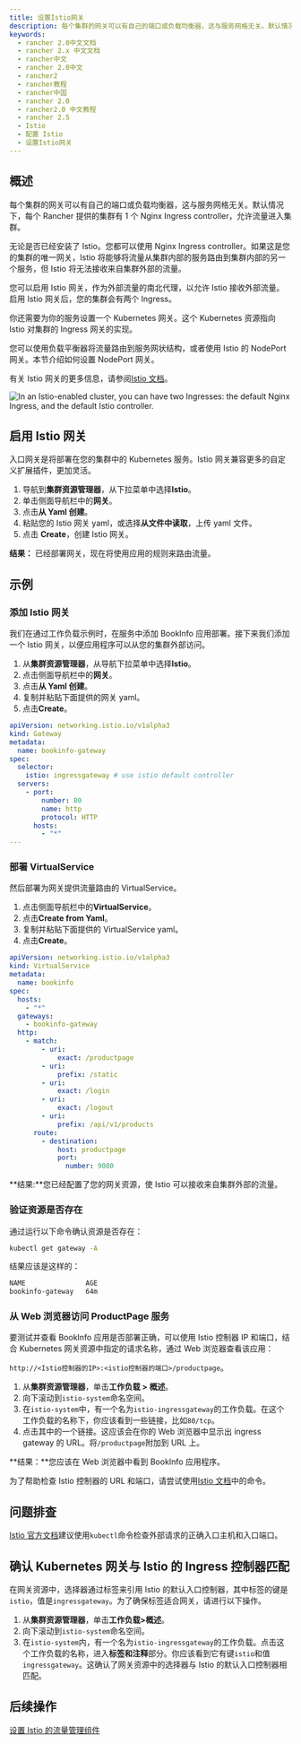 ```yaml
---
title: 设置Istio网关
description: 每个集群的网关可以有自己的端口或负载均衡器，这与服务网格无关。默认情况下，每个 Rancher 提供的集群有 1 个 NGINX 入口控制器，允许流量进入集群。无论是否已经安装了 Istio。您都可以使用 Nginx Ingress controller。如果这是您的集群的唯一网关，Istio 将能够将流量从服务路由到服务，但 Istio 将无法接收来自集群外部的流量。
keywords:
  - rancher 2.0中文文档
  - rancher 2.x 中文文档
  - rancher中文
  - rancher 2.0中文
  - rancher2
  - rancher教程
  - rancher中国
  - rancher 2.0
  - rancher2.0 中文教程
  - rancher 2.5
  - Istio
  - 配置 Istio
  - 设置Istio网关
---
```


## 概述

每个集群的网关可以有自己的端口或负载均衡器，这与服务网格无关。默认情况下，每个 Rancher 提供的集群有 1 个 Nginx Ingress controller，允许流量进入集群。

无论是否已经安装了 Istio。您都可以使用 Nginx Ingress controller。如果这是您的集群的唯一网关，Istio 将能够将流量从集群内部的服务路由到集群内部的另一个服务，但 Istio 将无法接收来自集群外部的流量。

您可以启用 Istio 网关，作为外部流量的南北代理，以允许 Istio 接收外部流量。启用 Istio 网关后，您的集群会有两个 Ingress。

你还需要为你的服务设置一个 Kubernetes 网关。这个 Kubernetes 资源指向 Istio 对集群的 Ingress 网关的实现。

您可以使用负载平衡器将流量路由到服务网状结构，或者使用 Istio 的 NodePort 网关。本节介绍如何设置 NodePort 网关。

有关 Istio 网关的更多信息，请参阅[Istio 文档](https://istio.io/docs/reference/config/networking/v1alpha3/gateway/)。

![In an Istio-enabled cluster, you can have two Ingresses: the default Nginx Ingress, and the default Istio controller.](/img/rancher/istio-ingress.svg)

## 启用 Istio 网关

入口网关是将部署在您的集群中的 Kubernetes 服务。Istio 网关兼容更多的自定义扩展插件，更加灵活。

1. 导航到**集群资源管理器**，从下拉菜单中选择**Istio**。
1. 单击侧面导航栏中的**网关**。
1. 点击**从 Yaml 创建**。
1. 粘贴您的 Istio 网关 yaml，或选择**从文件中读取**，上传 yaml 文件。
1. 点击 **Create**，创建 Istio 网关。

**结果：** 已经部署网关，现在将使用应用的规则来路由流量。

## 示例

### 添加 Istio 网关

我们在通过工作负载示例时，在服务中添加 BookInfo 应用部署。接下来我们添加一个 Istio 网关，以便应用程序可以从您的集群外部访问。

1. 从**集群资源管理器**，从导航下拉菜单中选择**Istio**。
1. 点击侧面导航栏中的**网关**。
1. 点击**从 Yaml 创建**。
1. 复制并粘贴下面提供的网关 yaml。
1. 点击**Create**。

```yaml
apiVersion: networking.istio.io/v1alpha3
kind: Gateway
metadata:
  name: bookinfo-gateway
spec:
  selector:
    istio: ingressgateway # use istio default controller
  servers:
    - port:
        number: 80
        name: http
        protocol: HTTP
      hosts:
        - "*"
---

```

### 部署 VirtualService

然后部署为网关提供流量路由的 VirtualService。

1. 点击侧面导航栏中的**VirtualService**。
1. 点击**Create from Yaml**。
1. 复制并粘贴下面提供的 VirtualService yaml。
1. 点击**Create**。

```yaml
apiVersion: networking.istio.io/v1alpha3
kind: VirtualService
metadata:
  name: bookinfo
spec:
  hosts:
    - "*"
  gateways:
    - bookinfo-gateway
  http:
    - match:
        - uri:
            exact: /productpage
        - uri:
            prefix: /static
        - uri:
            exact: /login
        - uri:
            exact: /logout
        - uri:
            prefix: /api/v1/products
      route:
        - destination:
            host: productpage
            port:
              number: 9080
```

**结果:**您已经配置了您的网关资源，使 Istio 可以接收来自集群外部的流量。

### 验证资源是否存在

通过运行以下命令确认资源是否存在：

```bash
kubectl get gateway -A
```

结果应该是这样的：

```bash
NAME               AGE
bookinfo-gateway   64m
```

### 从 Web 浏览器访问 ProductPage 服务

要测试并查看 BookInfo 应用是否部署正确，可以使用 Istio 控制器 IP 和端口，结合 Kubernetes 网关资源中指定的请求名称，通过 Web 浏览器查看该应用：

`http://<Istio控制器的IP>:<istio控制器的端口>/productpage`。

1. 从**集群资源管理器**，单击**工作负载 > 概述**。
1. 向下滚动到`istio-system`命名空间。
1. 在`istio-system`中，有一个名为`istio-ingressgateway`的工作负载。在这个工作负载的名称下，你应该看到一些链接，比如`80/tcp`。
1. 点击其中的一个链接。这应该会在你的 Web 浏览器中显示出 ingress gateway 的 URL。将`/productpage`附加到 URL 上。

**结果：**您应该在 Web 浏览器中看到 BookInfo 应用程序。

为了帮助检查 Istio 控制器的 URL 和端口，请尝试使用[Istio 文档](https://istio.io/docs/tasks/traffic-management/ingress/ingress-control/#determining-the-ingress-ip-and-ports)中的命令。

## 问题排查

[Istio 官方文档](https://istio.io/docs/tasks/traffic-management/ingress/ingress-control/#troubleshooting)建议使用`kubectl`命令检查外部请求的正确入口主机和入口端口。

## 确认 Kubernetes 网关与 Istio 的 Ingress 控制器匹配

在网关资源中，选择器通过标签来引用 Istio 的默认入口控制器，其中标签的键是`istio`，值是`ingressgateway`。为了确保标签适合网关，请进行以下操作。

1. 从**集群资源管理器**，单击**工作负载>概述**。
1. 向下滚动到`istio-system`命名空间。
1. 在`istio-system`内，有一个名为`istio-ingressgateway`的工作负载。点击这个工作负载的名称，进入**标签和注释**部分。你应该看到它有键`istio`和值`ingressgateway`。这确认了网关资源中的选择器与 Istio 的默认入口控制器相匹配。

## 后续操作

[设置 Istio 的流量管理组件](/docs/rancher2/istio/2.5/setup/set-up-traffic-management/_index)
